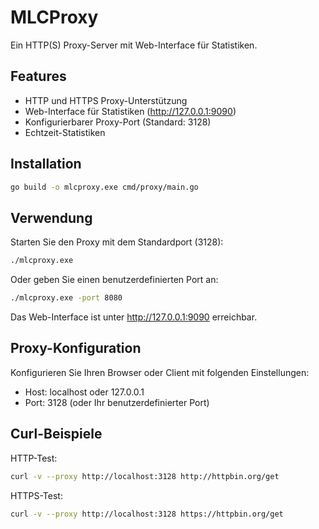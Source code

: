 # MLCProxy

Ein HTTP(S) Proxy-Server mit Web-Interface für Statistiken.

## Features

- HTTP und HTTPS Proxy-Unterstützung
- Web-Interface für Statistiken (http://127.0.0.1:9090)
- Konfigurierbarer Proxy-Port (Standard: 3128)
- Echtzeit-Statistiken

## Installation

```bash
go build -o mlcproxy.exe cmd/proxy/main.go
```

## Verwendung

Starten Sie den Proxy mit dem Standardport (3128):
```bash
./mlcproxy.exe
```

Oder geben Sie einen benutzerdefinierten Port an:
```bash
./mlcproxy.exe -port 8080
```

Das Web-Interface ist unter http://127.0.0.1:9090 erreichbar.

## Proxy-Konfiguration

Konfigurieren Sie Ihren Browser oder Client mit folgenden Einstellungen:
- Host: localhost oder 127.0.0.1
- Port: 3128 (oder Ihr benutzerdefinierter Port)

## Curl-Beispiele

HTTP-Test:
```bash
curl -v --proxy http://localhost:3128 http://httpbin.org/get
```

HTTPS-Test:
```bash
curl -v --proxy http://localhost:3128 https://httpbin.org/get
```
